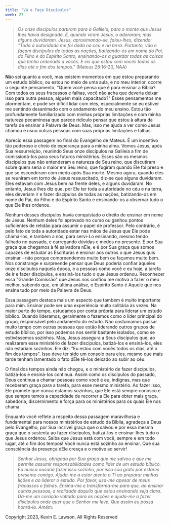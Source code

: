 ```yaml
---
title: "Vá e Faça Discípulos"
week: 27
---
```


> *Os onze discípulos partiram para a Galileia, para o monte que Jesus
> lhes havia designado. E, quando viram Jesus, o adoraram; mas alguns
> duvidaram. Jesus, aproximando-se, falou-lhes, dizendo: "Toda a
> autoridade me foi dada no céu e na terra. Portanto, vão e façam
> discípulos de todas as nações, batizando-os em nome do Pai, do Filho e
> do Espírito Santo, ensinando-os a guardar todas as coisas que tenho
> ordenado a vocês. E eis que estou com vocês todos os dias até o fim
> dos tempos."* (Mateus 28:16-20, NAA)

**N**ão sei quanto a você, mas existem momentos em que estou preparando
um estudo bíblico, ou estou no meio de uma aula, e no meu interior,
ocorre o seguinte pensamento, "Quem você pensa que é para ensinar a
Bíblia? Com todos os seus fracassos e falhas, você não acha que deveria
deixar isso para outra pessoa, alguém mais capacitado?" Esses
pensamentos me atormentam, e pode ser difícil lidar com eles,
especialmente se eu estiver me sentindo desanimado com o andamento do
meu ensino. Estou tão profundamente familiarizado com minhas próprias
limitações e com minha natureza pecaminosa que parece ridículo pensar
que estou à altura da tarefa de ensinar a Palavra de Deus. Mas, isso me
ajuda a ver como Jesus chamou e usou outras pessoas com suas próprias
limitações e falhas.

Aprecio essa passagem no final do Evangelho de Mateus. É um incentivo
tão poderoso e cheio de esperança para a minha alma. Vemos Jesus, após
Sua ressurreição, reunindo Seus onze discípulos na Galileia a fim de
comissioná-los para seus futuros ministérios. Esses são os mesmos
discípulos que não entenderam a natureza de Seu reino, que discutiram
sobre quem seria o maior em Seu reino, que fugiram quando Ele foi preso
e que se esconderam com medo após Sua morte. Mesmo agora, quando eles se
reuniram em torno de Jesus ressuscitado, diz-se que alguns duvidaram.
Eles estavam com Jesus bem na frente deles, e alguns duvidaram. No
entanto, Jesus lhes diz que, por Ele ter toda a autoridade no céu e na
terra, eles deveriam ir e fazer discípulos de todas as nações,
batizando-os em nome do Pai, do Filho e do Espírito Santo e ensinando-os
a observar tudo o que Ele lhes ordenou.

Nenhum desses discípulos havia conquistado o direito de ensinar em nome
de Jesus. Nenhum deles foi aprovado no curso ou ganhou pontos
suficientes de retidão para assumir o papel de professor. Pelo
contrário, é pelo fato de toda a autoridade estar nas mãos de Jesus que
Ele pode chamá-los, e também a nós, para servi-Lo ensinando, mesmo tendo
falhado no passado, e carregando dúvidas e medos no presente. É por Sua
graça que chegamos à fé salvadora nEle, e é por Sua graça que somos
capazes de estudar as Escrituras e ensinar aos outros o que Jesus quis
ensinar - não porque compreendemos muito bem ou façamos muito bem. Nos
constrange e surpreende pensar que Deus poderia confiar àqueles onze
discípulos naquela época, e a pessoas como você e eu hoje, a tarefa de
ir e fazer discípulos, e ensiná-los tudo o que Jesus ordenou. Reconhecer
essa "Grande Comissão" que Jesus nos confiou me motiva a fazer o meu
melhor, sabendo que, em última análise, o Espírito Santo é Aquele que
nos ensina tudo por meio da Palavra de Deus.

Essa passagem destaca mais um aspecto que também é muito importante para
mim. Ensinar pode ser uma experiência muito solitária às vezes. Na maior
parte do tempo, estudamos por conta própria para liderar um estudo
bíblico. Quando lideramos, geralmente o fazemos como o líder principal
do grupo, responsável pelo andamento do estudo. Não costumamos passar
muito tempo com outras pessoas que estão liderando outros grupos de
estudo bíblico, por isso podemos nos sentir bastante isolados, como se
estivéssemos sozinhos. Mas, Jesus assegura a Seus discípulos que, ao
realizarem esse ministério de fazer discípulos, batizá-los e ensiná-los,
eles não estariam sozinhos. Ele diz: "Eu estou com vocês todos os dias,
até o fim dos tempos". Isso deve ter sido um consolo para eles, mesmo
que mais tarde tenham lamentado o fato dEle tê-los deixado ao subir ao
céu.

O final dos tempos ainda não chegou, e o ministério de fazer discípulos,
batizá-los e ensiná-los continua. Assim como os discípulos do passado,
Deus continua a chamar pessoas como você e eu, indignas, mas que
receberam graça para a tarefa, para esse mesmo ministério. Ao fazer
isso, Ele promete que nunca estamos sozinhos, que Ele está sempre
conosco e que sempre temos a capacidade de recorrer a Ele para obter
mais graça, sabedoria, discernimento e força para os ministérios para os
quais Ele nos chama.

Enquanto você reflete a respeito dessa passagem maravilhosa e
fundamental para nossos ministérios de estudo da Bíblia, agradeça a Deus
pelo Evangelho, por Sua incrível graça que o salvou e por essa mesma
graça que o sustenta ao fazer discípulos, batizá-los e ensinar-lhes tudo
o que Jesus ordenou. Saiba que Jesus está com você, sempre e em todo
lugar, até o fim dos tempos! Você nunca está sozinho ao ensinar. Que sua
consciência da presença dEle cresça e o motive ao servir!

> *Senhor Jesus, obrigado por Sua graça que me salvou e que me permite
> assumir responsabilidades como líder de um estudo bíblico. Eu nunca
> ousaria fazer isso sozinho, por isso sou grato por estares presente
> comigo. Ajuda-me a estar atento a Ti ao preparar minhas lições e ao
> liderar o estudo. Por favor, usa-me apesar de meus fracassos e falhas.
> Ensina-me e transforma-me para que, ao ensinar outras pessoas, a
> realidade daquilo que estou ensinando seja clara. Dá-me um coração
> voltado para as nações e ajuda-me a fazer discípulos onde quer que o
> Senhor me leve. Que assim eu possa honrá-lo. Amém.*

Copyright 2023, Kevin E. Lawson, All Rights Reserved
